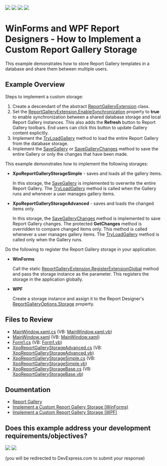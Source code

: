 <!-- default badges list -->
![](https://img.shields.io/endpoint?url=https://codecentral.devexpress.com/api/v1/VersionRange/187624522/24.2.1%2B)
[![](https://img.shields.io/badge/Open_in_DevExpress_Support_Center-FF7200?style=flat-square&logo=DevExpress&logoColor=white)](https://supportcenter.devexpress.com/ticket/details/T828700)
[![](https://img.shields.io/badge/📖_How_to_use_DevExpress_Examples-e9f6fc?style=flat-square)](https://docs.devexpress.com/GeneralInformation/403183)
[![](https://img.shields.io/badge/💬_Leave_Feedback-feecdd?style=flat-square)](#does-this-example-address-your-development-requirementsobjectives)
<!-- default badges end -->
# WinForms and WPF Report Designers - How to Implement a Custom Report Gallery Storage 

This example demonstrates how to store Report Gallery templates in a database and share them between multiple users.

## Example Overview

Steps to implement a custom storage:
1. Create a descendant of the abstract [ReportGalleryExtension](https://docs.devexpress.com/XtraReports/DevExpress.XtraReports.Extensions.ReportGalleryExtension) class.
2. Set the [ReportGalleryExtension.EnableSynchronization](https://docs.devexpress.com/XtraReports/DevExpress.XtraReports.Extensions.ReportGalleryExtension.EnableSynchronization) property to **true** to enable synchronization between a shared database storage and local Report Gallery instances. This also adds the **Refresh** button to Report Gallery toolbars. End users can click this button to update Gallery content explicitly. 
3. Implement the [TryLoadGallery](https://docs.devexpress.com/XtraReports/DevExpress.XtraReports.Extensions.ReportGalleryExtension.TryLoadGallery(DevExpress.XtraReports.ReportGallery.Gallery-)) method to load the entire Report Gallery from the database storage.
4. Implement the [SaveGallery](https://docs.devexpress.com/XtraReports/DevExpress.XtraReports.Extensions.ReportGalleryExtension.SaveGallery(DevExpress.XtraReports.ReportGallery.Gallery)) or [SaveGalleryChanges](https://docs.devexpress.com/XtraReports/DevExpress.XtraReports.Extensions.ReportGalleryExtension.SaveGalleryChanges(Gallery--IEnumerable-GalleryItem---GalleryActionType)) method to save the entire Gallery or only the changes that have been made.

This example demonstrates how to implement the following storages: 

* **XpoReportGalleryStorageSimple** - saves and loads all the gallery items.

    In this storage, the [SaveGallery](https://docs.devexpress.com/XtraReports/DevExpress.XtraReports.Extensions.ReportGalleryExtension.SaveGallery(DevExpress.XtraReports.ReportGallery.Gallery)) is implemented to overwrite the entire Report Gallery. The [TryLoadGallery](https://docs.devexpress.com/XtraReports/DevExpress.XtraReports.Extensions.ReportGalleryExtension.TryLoadGallery(DevExpress.XtraReports.ReportGallery.Gallery-)) method is called when the Gallery runs and whenever a user manages gallery items. 

* **XpoReportGalleryStorageAdvanced** - saves and loads the changed items only.

    In this storage, the [SaveGalleryChanges](https://docs.devexpress.com/XtraReports/DevExpress.XtraReports.Extensions.ReportGalleryExtension.SaveGalleryChanges(Gallery--IEnumerable-GalleryItem---GalleryActionType)) method is implemented to save Report Gallery changes. The protected **GetChanges** method is overridden to compare changed items only. This method is called whenever a user manages gallery items. The  [TryLoadGallery](https://docs.devexpress.com/XtraReports/DevExpress.XtraReports.Extensions.ReportGalleryExtension.TryLoadGallery(DevExpress.XtraReports.ReportGallery.Gallery-)) method is called only when the Gallery runs.

Do the following to register the Report Gallery storage in your application:

* **WinForms**

    Call the static [ReportGalleryExtension.RegisterExtensionGlobal](https://docs.devexpress.com/XtraReports/DevExpress.XtraReports.Extensions.ReportGalleryExtension.RegisterExtensionGlobal(DevExpress.XtraReports.Extensions.ReportGalleryExtension)) method and pass the storage instance as the parameter. This registers the storage in the application globally.

* **WPF**
  
    Create a storage instance and assign it to the Report Designer's [ReportGalleryOptions.Storage](https://docs.devexpress.com/WPF/DevExpress.Xpf.Reports.UserDesigner.ReportGalleryOptions.Storage) property.

## Files to Review

* [MainWindow.xaml.cs](CS/ReportGalleryWPF/MainWindow.xaml.cs) (VB: [MainWindow.xaml.vb](VB/ReportGalleryWPF/MainWindow.xaml.vb))
* [MainWindow.xaml](CS/ReportGalleryWPF/MainWindow.xaml) (VB: [MainWindow.xaml](VB/ReportGalleryWPF/MainWindow.xaml))
* [Form1.cs](CS/ReportGalleryWinForms/Form1.cs) (VB: [Form1.vb](VB/ReportGalleryWinForms/Form1.vb))
* [XpoReportGalleryStorageAdvanced.cs](CS/XpoReportGalleryStorage/XpoReportGalleryStorageAdvanced.cs) (VB: [XpoReportGalleryStorageAdvanced.vb](VB/XpoReportGalleryStorage/XpoReportGalleryStorageAdvanced.vb))
* [XpoReportGalleryStorageSimple.cs](CS/XpoReportGalleryStorage/XpoReportGalleryStorageSimple.cs) (VB: [XpoReportGalleryStorageSimple.vb](VB/XpoReportGalleryStorage/XpoReportGalleryStorageSimple.vb))
* [XpoReportGalleryStorageBase.cs](CS/XpoReportGalleryStorage/XpoReportGalleryStorageBase.cs) (VB: [XpoReportGalleryStorageBase.vb](VB/XpoReportGalleryStorage/XpoReportGalleryStorageBase.vb))

## Doumentation

* [Report Gallery](https://docs.devexpress.com/XtraReports/118624/visual-studio-report-designer/dock-panels/report-gallery)
* [Implement a Custom Report Gallery Storage (WinForms)](https://docs.devexpress.com/XtraReports/400823)
* [Implement a Custom Report Gallery Storage (WPF)](https://docs.devexpress.com/XtraReports/400711#provide-custom-storage)
<!-- feedback -->
## Does this example address your development requirements/objectives?

[<img src="https://www.devexpress.com/support/examples/i/yes-button.svg"/>](https://www.devexpress.com/support/examples/survey.xml?utm_source=github&utm_campaign=reporting-provide-custom-report-gallery-storage-in-report-designer&~~~was_helpful=yes) [<img src="https://www.devexpress.com/support/examples/i/no-button.svg"/>](https://www.devexpress.com/support/examples/survey.xml?utm_source=github&utm_campaign=reporting-provide-custom-report-gallery-storage-in-report-designer&~~~was_helpful=no)

(you will be redirected to DevExpress.com to submit your response)
<!-- feedback end -->
